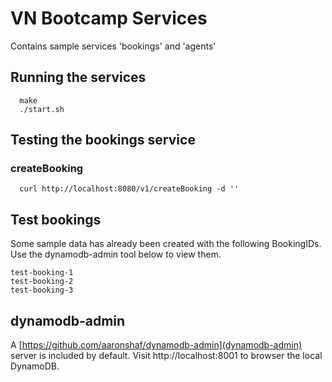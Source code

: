 # VN Bootcamp Services

Contains sample services 'bookings' and 'agents'

## Running the services

```
  make
  ./start.sh
```

## Testing the bookings service

### createBooking

```
  curl http://localhost:8080/v1/createBooking -d ''
```

## Test bookings

Some sample data has already been created with the following BookingIDs. Use the dynamodb-admin tool below to view them.

```
test-booking-1
test-booking-2
test-booking-3
```

## dynamodb-admin

A [https://github.com/aaronshaf/dynamodb-admin](dynamodb-admin) server is included by default. Visit http://localhost:8001 to browser the local DynamoDB.
